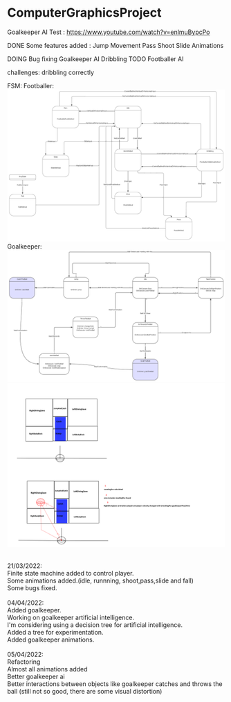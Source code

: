 # ComputerGraphicsProject

Goalkeeper AI Test :
https://www.youtube.com/watch?v=enlmuBypcPo

DONE
	Some features added : 
		Jump
		Movement
		Pass
		Shoot
		Slide
		Animations

DOING
	Bug fixing
	Goalkeeper AI
	Dribbling
TODO
	Footballer AI


challenges: dribbling correctly

FSM:
Footballer:
![FSM_Footballer](Footballer_FSM.png)
Goalkeeper:
![FSM_Goalkeeper](Goalkeeper_FSM.png)
![Jump](Goalkeeper.png)

<br />
21/03/2022:<br />
	Finite state machine  added to control player.<br />
	Some animations added.(idle, runnning, shoot,pass,slide and fall)<br />
	Some bugs fixed.<br />
	<br />
04/04/2022:<br />
	Added goalkeeper.<br />
	Working on goalkeeper artificial intelligence.<br />
	I'm considering using a decision tree for artificial intelligence.<br />
	Added a tree for experimentation.<br />
	Added goalkeeper animations.<br />
	<br />
05/04/2022:<br />
	Refactoring <br />
	Almost all animations added<br />
	Better goalkeeper ai<br />
	Better interactions between objects like goalkeeper catches and throws the ball  (still not so good, there are some visual distortion)<br />
<br />
